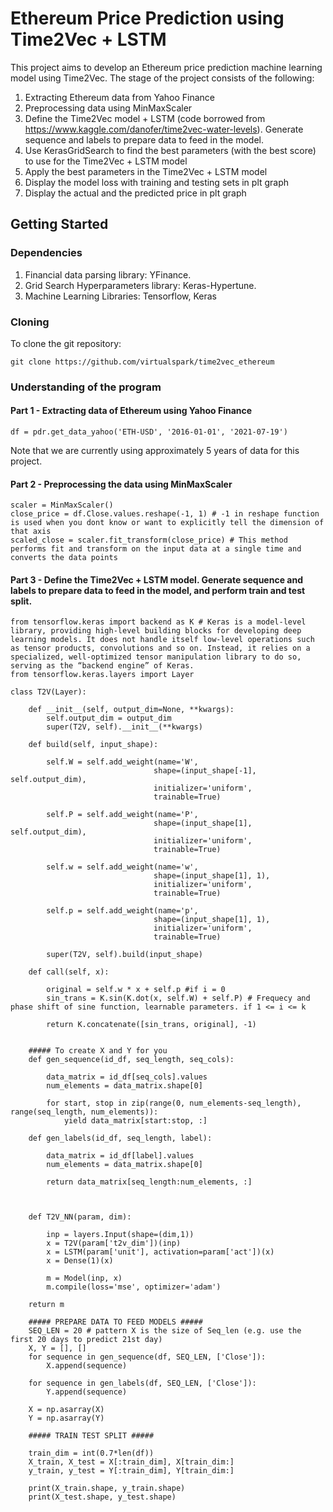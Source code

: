 # Ethereum Price Prediction using Time2Vec + LSTM

This project aims to develop an Ethereum price prediction machine learning model using Time2Vec. 
The stage of the project consists of the following:

1. Extracting Ethereum data from Yahoo Finance
2. Preprocessing data using MinMaxScaler
3. Define the Time2Vec model + LSTM (code borrowed from https://www.kaggle.com/danofer/time2vec-water-levels). Generate sequence and labels to prepare data to feed in the model.
5. Use KerasGridSearch to find the best parameters (with the best score) to use for the Time2Vec + LSTM model
6. Apply the best parameters in the Time2Vec + LSTM model
7. Display the model loss with training and testing sets in plt graph
8. Display the actual and the predicted price in plt graph


## Getting Started

### Dependencies
1. Financial data parsing library: YFinance.
2. Grid Search Hyperparameters library: Keras-Hypertune.
3. Machine Learning Libraries: Tensorflow, Keras

### Cloning

To clone the git repository:

    git clone https://github.com/virtualspark/time2vec_ethereum

### Understanding of the program

#### Part 1 - Extracting data of Ethereum using Yahoo Finance

    df = pdr.get_data_yahoo('ETH-USD', '2016-01-01', '2021-07-19')

Note that we are currently using approximately 5 years of data for this project.

#### Part 2 - Preprocessing the data using MinMaxScaler

    scaler = MinMaxScaler()
    close_price = df.Close.values.reshape(-1, 1) # -1 in reshape function is used when you dont know or want to explicitly tell the dimension of that axis
    scaled_close = scaler.fit_transform(close_price) # This method performs fit and transform on the input data at a single time and converts the data points

#### Part 3 - Define the Time2Vec + LSTM model. Generate sequence and labels to prepare data to feed in the model, and perform train and test split. 

    from tensorflow.keras import backend as K # Keras is a model-level library, providing high-level building blocks for developing deep learning models. It does not handle itself low-level operations such as tensor products, convolutions and so on. Instead, it relies on a specialized, well-optimized tensor manipulation library to do so, serving as the “backend engine” of Keras.
    from tensorflow.keras.layers import Layer

    class T2V(Layer):
    
        def __init__(self, output_dim=None, **kwargs):
            self.output_dim = output_dim
            super(T2V, self).__init__(**kwargs)

        def build(self, input_shape):

            self.W = self.add_weight(name='W',
                                    shape=(input_shape[-1], self.output_dim),
                                    initializer='uniform',
                                    trainable=True)

            self.P = self.add_weight(name='P',
                                    shape=(input_shape[1], self.output_dim),
                                    initializer='uniform',
                                    trainable=True)

            self.w = self.add_weight(name='w',
                                    shape=(input_shape[1], 1),
                                    initializer='uniform',
                                    trainable=True)

            self.p = self.add_weight(name='p',
                                    shape=(input_shape[1], 1),
                                    initializer='uniform',
                                    trainable=True)

            super(T2V, self).build(input_shape)

        def call(self, x):

            original = self.w * x + self.p #if i = 0
            sin_trans = K.sin(K.dot(x, self.W) + self.P) # Frequecy and phase shift of sine function, learnable parameters. if 1 <= i <= k

            return K.concatenate([sin_trans, original], -1)
			
		
		##### To create X and Y for you
		def gen_sequence(id_df, seq_length, seq_cols):
			
			data_matrix = id_df[seq_cols].values
			num_elements = data_matrix.shape[0]

			for start, stop in zip(range(0, num_elements-seq_length), range(seq_length, num_elements)):
				yield data_matrix[start:stop, :]

		def gen_labels(id_df, seq_length, label):
			
			data_matrix = id_df[label].values
			num_elements = data_matrix.shape[0]
			
			return data_matrix[seq_length:num_elements, :]
			
		
		
		def T2V_NN(param, dim):
    
			inp = layers.Input(shape=(dim,1))
			x = T2V(param['t2v_dim'])(inp)
			x = LSTM(param['unit'], activation=param['act'])(x)
			x = Dense(1)(x)
			
			m = Model(inp, x)
			m.compile(loss='mse', optimizer='adam')
    
		return m
		
		##### PREPARE DATA TO FEED MODELS #####
		SEQ_LEN = 20 # pattern X is the size of Seq_len (e.g. use the first 20 days to predict 21st day)
		X, Y = [], []
		for sequence in gen_sequence(df, SEQ_LEN, ['Close']):
			X.append(sequence)
			
		for sequence in gen_labels(df, SEQ_LEN, ['Close']):
			Y.append(sequence)
			
		X = np.asarray(X)
		Y = np.asarray(Y)
		
		##### TRAIN TEST SPLIT #####

		train_dim = int(0.7*len(df))
		X_train, X_test = X[:train_dim], X[train_dim:]
		y_train, y_test = Y[:train_dim], Y[train_dim:]

		print(X_train.shape, y_train.shape)
		print(X_test.shape, y_test.shape)
